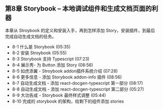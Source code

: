 ## 第8章 Storybook – 本地调试组件和生成文档页面的利器
本章从 Stroybook 的定义和安装入手，再到怎样添加 Story，安装插件，到最后完成自动生成文档的任务。

- 8-1 什么是 Storybook (05:35)
- 8-2 安装 Stroybook (05:55)
- 8-3 Storybook 支持 Typescript (07:23)
- 8-4 展示秀- 为 Button 添加 Story (08:56)
- 8-5 如虎添翼 - Stroybook addon插件系统介绍 (07:28)
- 8-6 更多信息 - 添加 Storybook addon-info 插件 (08:56)
- 8-7 自动生成文档 - 添加 react-docgen-typescript 第一部分 (08:17)
- 8-8 自动生成文档 - 添加 react-docgen-typescript 第二部分 (05:27)
- 8-9 大功告成 - Storybook 最终样式调整 (05:44)
- 8-10 完成的 storybook 的架构，给剩下的组件添加 stories


